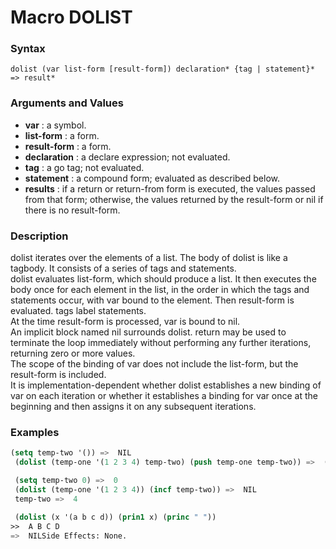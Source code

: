 <!-- Generated on 05/10/2020 by https://github.com/anto2oo/clhs-evolved -->

# Macro DOLIST

### Syntax
`dolist (var list-form [result-form]) declaration* {tag | statement}* => result*`  


### Arguments and Values
- **var** : a symbol.   
- **list-form** : a form.   
- **result-form** : a form.   
- **declaration** : a declare expression; not evaluated.   
- **tag** : a go tag; not evaluated.   
- **statement** : a compound form; evaluated as described below.   
- **results** : if a return or return-from form is executed, the values passed from that form; otherwise, the values returned by the result-form or nil if there is no result-form.   


### Description
dolist iterates over the elements of a list. The body of dolist is like a tagbody. It consists of a series of tags and statements.  
dolist evaluates list-form, which should produce a list. It then executes the body once for each element in the list, in the order in which the tags and statements occur, with var bound to the element. Then result-form is evaluated. tags label statements.  
At the time result-form is processed, var is bound to nil.  
An implicit block named nil surrounds dolist. return may be used to terminate the loop immediately without performing any further iterations, returning zero or more values.  
The scope of the binding of var does not include the list-form, but the result-form is included.  
It is implementation-dependent whether dolist establishes a new binding of var on each iteration or whether it establishes a binding for var once at the beginning and then assigns it on any subsequent iterations.



### Examples
```lisp 
(setq temp-two '()) =>  NIL
 (dolist (temp-one '(1 2 3 4) temp-two) (push temp-one temp-two)) =>  (4 3 2 1)

 (setq temp-two 0) =>  0
 (dolist (temp-one '(1 2 3 4)) (incf temp-two)) =>  NIL
 temp-two =>  4

 (dolist (x '(a b c d)) (prin1 x) (princ " ")) 
>>  A B C D 
=>  NILSide Effects: None.
```

